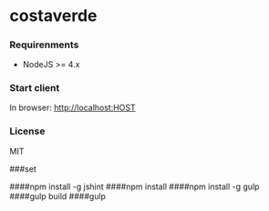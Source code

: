 # costaverde
##### 

### Requirenments
* NodeJS >= 4.x

### Start client
In browser:
[http://localhost:HOST](http://localhost:HOST)

### License
MIT

###set 

####npm install -g jshint
####npm install
####npm install -g gulp
####gulp build
####gulp